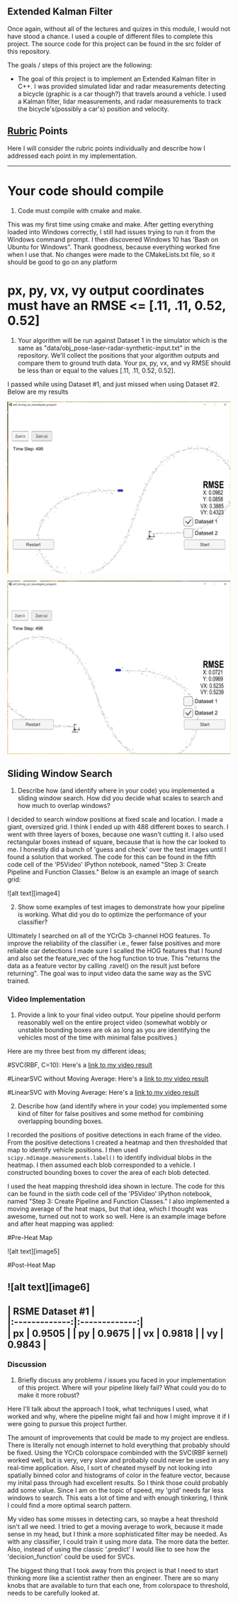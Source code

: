 ## **Extended Kalman Filter**

Once again, without all of the lectures and quizes in this module, I would not have stood a chance. I used a couple of different files to complete this project. The source code for this project can be found in the src folder of this repository.

The goals / steps of this project are the following:

* The goal of this project is to implement an Extended Kalman filter in C++. I was provided simulated lidar and radar measurements detecting a bicycle (graphic is a car though?) that travels around a vehicle. I used a Kalman filter, lidar measurements, and radar measurements to track the bicycle's(possibly a car's) position and velocity.

[//]: # (Image References)
[image1]: ./Runs/Dataset1.png "Dataset #1"
[image2]: ./Runs/Dataset2.png "Dataset #2"


## [Rubric](https://review.udacity.com/#!/rubrics/513/view) Points
Here I will consider the rubric points individually and describe how I addressed each point in my implementation.  

---

# Your code should compile

1. Code must compile with cmake and make.

This was my first time using cmake and make. After getting everything loaded into Windows correctly, I still had issues trying to run it from the Windows command prompt. I then discovered Windows 10 has 'Bash on Ubuntu for Windows". Thank goodness, because everything worked fine when I use that. No changes were made to the CMakeLists.txt file, so it should be good to go on any platform

# px, py, vx, vy output coordinates must have an RMSE <= [.11, .11, 0.52, 0.52] 

1. Your algorithm will be run against Dataset 1 in the simulator which is the same as "data/obj_pose-laser-radar-synthetic-input.txt" in the repository. We'll collect the positions that your algorithm outputs and compare them to ground truth data. Your px, py, vx, and vy RMSE should be less than or equal to the values [.11, .11, 0.52, 0.52].

I passed while using Dataset #1, and just missed when using Dataset #2. Below are my results

![alt text][image1]

![alt text][image2]

## Sliding Window Search

1. Describe how (and identify where in your code) you implemented a sliding window search.  How did you decide what scales to search and how much to overlap windows?

I decided to search window positions at fixed scale and location. I made a giant, oversized grid. I think I ended up with 488 different boxes to search. I went with three layers of boxes, because one wasn't cutting it. I also used rectangular boxes instead of square, because that is how the car looked to me. I honestly did a bunch of 'guess and check' over the test images until I found a solution that worked. The code for this can be found in the fifth code cell of the 'P5Video' IPython notebook, named "Step 3: Create Pipeline and Function Classes."  Below is an example an image of search grid:

![alt text][image4]

2. Show some examples of test images to demonstrate how your pipeline is working.  What did you do to optimize the performance of your classifier?

Ultimately I searched on all of the YCrCb 3-channel HOG features. To improve the reliability of the classifier i.e., fewer false positives and more reliable car detections I made sure I scalled the HOG features that I found and also set the feature_vec of the hog function to true. This "returns the data as a feature vector by calling .ravel() on the result just before returning". The goal was to input video data the same way as the SVC trained.

### Video Implementation

1. Provide a link to your final video output.  Your pipeline should perform reasonably well on the entire project video (somewhat wobbly or unstable bounding boxes are ok as long as you are identifying the vehicles most of the time with minimal false positives.)

Here are my three best from my different ideas;

#SVC(RBF, C=10):
Here's a [link to my video result](./myVideo_finalt1RBF.mp4)


#LinearSVC without Moving Average:
Here's a [link to my video result](./myVideo_finalt2LIN.mp4)

#LinearSVC with Moving Average:
Here's a [link to my video result](./myVideo_ma5t3LIN.mp4)

2. Describe how (and identify where in your code) you implemented some kind of filter for false positives and some method for combining overlapping bounding boxes.

I recorded the positions of positive detections in each frame of the video.  From the positive detections I created a heatmap and then thresholded that map to identify vehicle positions.  I then used `scipy.ndimage.measurements.label()` to identify individual blobs in the heatmap.  I then assumed each blob corresponded to a vehicle.  I constructed bounding boxes to cover the area of each blob detected.

I used the heat mapping threshold idea shown in lecture. The code for this can be found in the sixth code cell of the 'P5Video' IPython notebook, named "Step 3: Create Pipeline and Function Classes." I also implemented a moving average of the heat maps, but that idea, which I thought was awesome, turned out not to work so well. Here is an example image before and after heat mapping was applied:

#Pre-Heat Map

![alt text][image5]

#Post-Heat Map

![alt text][image6]
---
| RSME Dataset #1 |  
|:-------------:|:-------------:|  
| px     | 0.9505        | 
| py     | 0.9675        | 
| vx     | 0.9818       | 
| vy     | 0.9843        | 
---

### Discussion

1. Briefly discuss any problems / issues you faced in your implementation of this project.  Where will your pipeline likely fail?  What could you do to make it more robust?

Here I'll talk about the approach I took, what techniques I used, what worked and why, where the pipeline might fail and how I might improve it if I were going to pursue this project further.  

The amount of improvements that could be made to my project are endless. There is literally not enough internet to hold everything that probably should be fixed. Using the YCrCb colorspace combinded with the SVC(RBF kernel) worked well, but is very, very slow and probably could never be used in any real-time application. Also, I sort of cheated myself by not looking into spatially binned color and histograms of color in the feature vector, because my inital pass through had excellent results. So I think those could probably add some value. Since I am on the topic of speed, my 'grid' needs far less windows to search. This eats a lot of time and with enough tinkering, I think I could find a more optimal search pattern.

My video has some misses in detecting cars, so maybe a heat threshold isn't all we need. I tried to get a moving average to work, because it made sense in my head, but I think a more sophisticated filter may be needed. As with any classifier, I could train it using more data. The more data the better. Also, instead of using the classic '.predict' I would like to see how the 'decision_function' could be used for SVCs.

The biggest thing that I took away from this project is that I need to start thinking more like a scientist rather then an engineer. There are so many knobs that are available to turn that each one, from colorspace to threshold, needs to be carefully looked at. 

